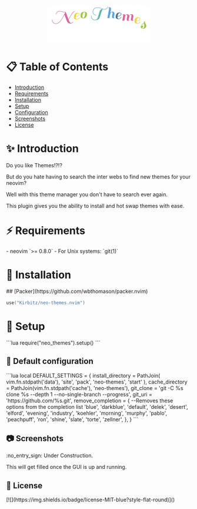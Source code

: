 # <p align="center"><img src="./img/neo-themes.gif" alt="Neo Themes Img" /></p>

# :clipboard: Table of Contents

- [Introduction](#introduction)
- [Requirements](#requirements)
- [Installation](#installation)
- [Setup](#setup)
- [Configuration](#configuration)
- [Screenshots](#screenshots)
- [License](#license)

# :sparkles: Introduction
<a name="introduction" />
Do you like Themes!?!?

But do you hate having to search the inter webs to find new themes for your neovim?

Well with this theme manager you don't have to search ever again.

This plugin gives you the ability to install and hot swap themes with ease.

# :zap: Requirements
<a name="requirements" />
- neovim `>= 0.8.0`
- For Unix systems: `git(1)`

# :electric_plug: Installation
<a name="installation" />
## [Packer](https://github.com/wbthomason/packer.nvim)

```lua
use("Kirbitz/neo-themes.nvim")
```

# :wrench: Setup
<a name="setup" />
```lua
require("neo_themes").setup()
```

## :hammer: Default configuration
<a name="configuration" />
```lua
local DEFAULT_SETTINGS = {
  install_directory = PathJoin(
    vim.fn.stdpath('data'),
    'site',
    'pack',
    'neo-themes',
    'start'
  ),
  cache_directory = PathJoin(vim.fn.stdpath('cache'), 'neo-themes'),
  git_clone = 'git -C %s clone %s --depth 1 --no-single-branch --progress',
  git_uri = 'https://github.com/%s.git',
  remove_completion = { --Removes these options from the completion list
    'blue',
    'darkblue',
    'default',
    'delek',
    'desert',
    'elford',
    'evening',
    'industry',
    'koehler',
    'morning',
    'murphy',
    'pablo',
    'peachpuff',
    'ron',
    'shine',
    'slate',
    'torte',
    'zellner',
  },
}
```

## :camera: Screenshots
<a name="screenshots" />
:no_entry_sign: Under Construction.

This will get filled once the GUI is up and running.

## :blue_book: License
<a name="license" />
[![](https://img.shields.io/badge/license-MIT-blue?style-flat-round)]()
